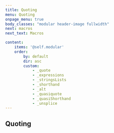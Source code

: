 ```yaml
---
title: Quoting
menu: Quoting
onpage_menu: true
body_classes: "modular header-image fullwidth"
next: macros
next_text: Macros

content:
    items: '@self.modular'
    order:
        by: default
        dir: asc
        custom:
            - _quote
            - _expressions
            - _stringsLists
            - _shorthand
            - _alt
            - _quasiquote
            - _quasiShorthand
            - _unsplice
---
```


## Quoting
